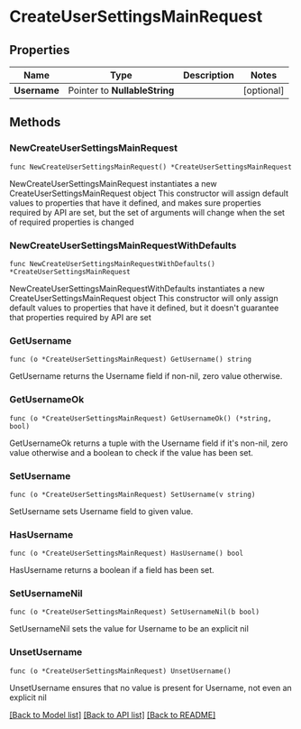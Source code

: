# CreateUserSettingsMainRequest

## Properties

Name | Type | Description | Notes
------------ | ------------- | ------------- | -------------
**Username** | Pointer to **NullableString** |  | [optional] 

## Methods

### NewCreateUserSettingsMainRequest

`func NewCreateUserSettingsMainRequest() *CreateUserSettingsMainRequest`

NewCreateUserSettingsMainRequest instantiates a new CreateUserSettingsMainRequest object
This constructor will assign default values to properties that have it defined,
and makes sure properties required by API are set, but the set of arguments
will change when the set of required properties is changed

### NewCreateUserSettingsMainRequestWithDefaults

`func NewCreateUserSettingsMainRequestWithDefaults() *CreateUserSettingsMainRequest`

NewCreateUserSettingsMainRequestWithDefaults instantiates a new CreateUserSettingsMainRequest object
This constructor will only assign default values to properties that have it defined,
but it doesn't guarantee that properties required by API are set

### GetUsername

`func (o *CreateUserSettingsMainRequest) GetUsername() string`

GetUsername returns the Username field if non-nil, zero value otherwise.

### GetUsernameOk

`func (o *CreateUserSettingsMainRequest) GetUsernameOk() (*string, bool)`

GetUsernameOk returns a tuple with the Username field if it's non-nil, zero value otherwise
and a boolean to check if the value has been set.

### SetUsername

`func (o *CreateUserSettingsMainRequest) SetUsername(v string)`

SetUsername sets Username field to given value.

### HasUsername

`func (o *CreateUserSettingsMainRequest) HasUsername() bool`

HasUsername returns a boolean if a field has been set.

### SetUsernameNil

`func (o *CreateUserSettingsMainRequest) SetUsernameNil(b bool)`

 SetUsernameNil sets the value for Username to be an explicit nil

### UnsetUsername
`func (o *CreateUserSettingsMainRequest) UnsetUsername()`

UnsetUsername ensures that no value is present for Username, not even an explicit nil

[[Back to Model list]](../README.md#documentation-for-models) [[Back to API list]](../README.md#documentation-for-api-endpoints) [[Back to README]](../README.md)



